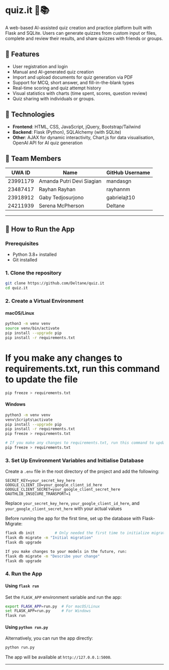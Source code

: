 # quiz.it 🧠📚

A web-based AI-assisted quiz creation and practice platform built with Flask and SQLite. Users can generate quizzes from
custom input or files, complete and review their results, and share quizzes with friends or groups.

## 🌟 Features

- User registration and login
- Manual and AI-generated quiz creation
- Import and upload documents for quiz generation via PDF
- Support for MCQ, short answer, and fill-in-the-blank types
- Real-time scoring and quiz attempt history
- Visual statistics with charts (time spent, scores, question review)
- Quiz sharing with individuals or groups.

## 🚀 Technologies

- **Frontend**: HTML, CSS, JavaScript, jQuery, Bootstrap/Tailwind 
- **Backend**: Flask (Python), SQLAlchemy (with SQLite)
- **Other**: AJAX for dynamic interactivity, Chart.js for data visualisation, OpenAI API for AI quiz generation

## 👥 Team Members

| UWA ID   | Name                      | GitHub Username |
|----------|---------------------------|-----------------|
| 23991179 | Amanda Putri Devi Siagian | mandasgn        |
| 23487417 | Rayhan Rayhan             | rayhannm        |
| 23918912 | Gaby Tedjosurjono         | gabrielajt10    |
| 24211939 | Serena McPherson          | Deltane         |

---

## 🧠 How to Run the App

### Prerequisites

- Python 3.8+ installed
- Git installed

### 1. Clone the repository

```bash
git clone https://github.com/Deltane/quiz.it
cd quiz.it
```

### 2. Create a Virtual Environment

#### macOS/Linux
```bash
python3 -m venv venv  
source venv/bin/activate  
pip install --upgrade pip  
pip install -r requirements.txt
```

# If you make any changes to requirements.txt, run this command to update the file
```bash
pip freeze > requirements.txt
```
#### Windows
```bash
python3 -m venv venv  
venv\Scripts\activate  
pip install --upgrade pip  
pip install -r requirements.txt
pip freeze > requirements.txt

# If you make any changes to requirements.txt, run this command to update the file
pip freeze > requirements.txt
```

### 3. Set Up Environment Variables and Initialise Database

Create a `.env` file in the root directory of the project and add the following:

```dotenv
SECRET_KEY=your_secret_key_here
GOOGLE_CLIENT_ID=your_google_client_id_here
GOOGLE_CLIENT_SECRET=your_google_client_secret_here
OAUTHLIB_INSECURE_TRANSPORT=1
```

Replace `your_secret_key_here`, `your_google_client_id_here`, and `your_google_client_secret_here` with your actual values

Before running the app for the first time, set up the database with Flask-Migrate:
```bash
flask db init         # Only needed the first time to initialize migrations
flask db migrate -m "Initial migration"
flask db upgrade

If you make changes to your models in the future, run:
flask db migrate -m "Describe your change"
flask db upgrade
```

### 4. Run the App

#### Using `flask run`

Set the `FLASK_APP` environment variable and run the app:

```bash
export FLASK_APP=run.py  # For macOS/Linux
set FLASK_APP=run.py     # For Windows
flask run
```

#### Using `python run.py`

Alternatively, you can run the app directly:

```bash
python run.py
```

The app will be available at `http://127.0.0.1:5000`.

---